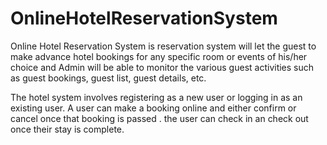 # OnlineHotelReservationSystem
Online Hotel Reservation System is reservation system will let the guest to make advance hotel bookings for any specific room or events of his/her choice and Admin will be able to monitor the various guest activities such as guest bookings, guest list, guest details, etc.

The hotel system involves registering as a new user or logging in as an existing user. A user can make a booking online and either confirm or cancel once that booking is passed . the user can check in an check out once their stay is complete.

